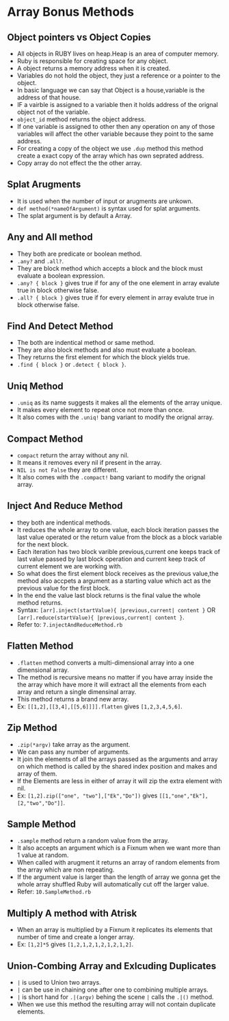 # Array Bonus Methods

 ## Object pointers vs Object Copies
  - All objects in RUBY lives on heap.Heap is an area of computer memory.
  - Ruby is responsible for creating space for any object.
  - A object returns a memory address when it is created.
  - Variables do not hold the object, they just a reference or a pointer to the object.
  - In basic language we can say that Object is a house,variable is the address of that house.
  - IF a vairble is assigned to a variable then it holds address of the orignal object not of the variable.
  - `object_id` method returns the object address.
  - If one variable is assigned to other then any operation on any of those variables will affect the other variable because they point to the same address.
  - For creating a copy of the object we use `.dup` method this method create a exact copy of the array which has own seprated address.
  - Copy array do not effect the the other array.

 ## Splat Arugments
  - It is used when the number of input or arugments are unkown.
  - `def method(*nameOfArgument)` is syntax used for splat arguments.
  - The splat argument is by default a Array.

 ## Any and All method
  - They both are predicate or boolean method.
  - `.any?` and `.all?`.
  - They are block method which accepts a block and the block must evaluate a boolean expression.
  - `.any? { block }` gives true if for any of the one element in array evalute true in block otherwise false.
  - `.all? { block }` gives true if for every element in array evalute true in block otherwise false.
 
 ## Find And Detect Method  
  - The both are indentical method or same method.
  - They are also block methods and also must evaluate a boolean.
  - They returns the first element for which the block yields true.
  - `.find { block }` or `.detect { block }`.

 ## Uniq Method
  - `.uniq` as its name suggests it makes all the elements of the array unique.
  - It makes every element to repeat once not more than once.
  - It also comes with the `.uniq!` bang variant to modify the orignal array.
 
 ## Compact Method
  - `compact` return the array without any nil.
  - It means it removes every nil if present in the array.
  - `NIL is not False` they are different.
  - It also comes with the `.compact!` bang variant to modify the orignal array.

 ## Inject And Reduce Method
  - they both are indentical methods.
  - It reduces the whole array to one value, each block iteration passes the last value operated or the return value from the block as a block variable for the next block.
  - Each iteration has two block varible previous,current one keeps track of last value passed by last block operation and current keep track of current element we are working with.
  - So what does the first element block receives as the previous value,the method also accpets a argument as a starting value which act as the previous value for the first block.
  - In the end the value last block returns is the final value the whole method returns.
  - Syntax: `[arr].inject(startValue){ |previous,current| content }` OR `[arr].reduce(startValue){ |previous,current| content }`.
  - Refer to: `7.injectAndReduceMethod.rb`

 ## Flatten Method
  - `.flatten` method converts a multi-dimensional array into a one dimensional array.
  - The method is recursive means no matter if you have array inside the the array which have more it will extract all the elements from each array and return a single dimensinal array.
  - This method returns a brand new array.
  - Ex: `[[1,2],[[3,4],[[5,6]]]].flatten` gives `[1,2,3,4,5,6]`.

 ## Zip Method
  - `.zip(*argv)` take array as the argument.
  - We can pass any number of arguments.
  - It join the elements of all the arrays passed as the arguments and array on which method is called by the shared index position and makes and array of them.
  - If the Elements are less in either of array it will zip the extra element with nil.
  - Ex: `[1,2].zip(["one", "two"],["Ek","Do"])` gives `[[1,"one","Ek"],[2,"two","Do"]]`.

 ## Sample Method
  - `.sample` method return a random value from the array.
  - It also accepts an argument which is a Fixnum when we want more than 1 value at random.
  - When called with arugment it returns an array of random elements from the array which are non repeating.
  - If the argument value is larger than the length of array we gonna get the whole array shuffled Ruby will automatically cut off the larger value.
  - Refer: `10.SampleMethod.rb`

 ## Multiply A method with Atrisk
  - When an array is multiplied by a Fixnum it replicates its elements that number of time and create a longer array.
  - Ex: `[1,2]*5` gives `[1,2,1,2,1,2,1,2,1,2]`.

 ## Union-Combing Array and Exlcuding Duplicates
  - `|` is used to Union two arrays.
  - `|` can be use in chaining one after one to combining multiple arrays.
  - `|` is short hand for `.|(argv)` behing the scene `|` calls the `.|()` method.
  - When we use this method the resulting array will not contain duplicate elements.